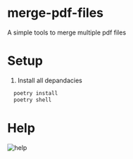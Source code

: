 # merge-pdf-files
A simple tools to merge multiple pdf files

# Setup

1. Install all depandacies
```bash
  poetry install
  poetry shell
```

# Help

![help](https://github.com/abdoulfataoh/pdfs-merger/blob/master/docs/help.png)
 
